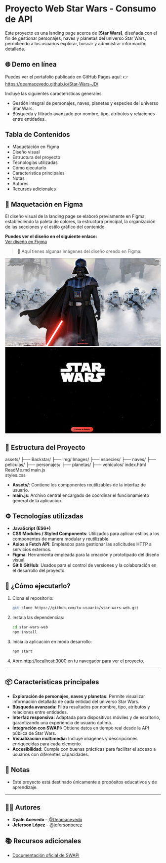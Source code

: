 # Proyecto Web Star Wars - Consumo de API

Este proyecto es una landing page acerca de **[Star Wars]**, diseñada con el fin de gestionar personajes, naves y planetas del universo Star Wars, permitiendo a los usuarios explorar, buscar y administrar información detallada.

## 🌐 Demo en línea
Puedes ver el portafolio publicado en GitHub Pages aquí:
👉 https://deamacevedo.github.io/Star-Wars-JD/

Incluye las siguientes características generales:
- Gestión integral de personajes, naves, planetas y especies del universo Star Wars.
- Búsqueda y filtrado avanzado por nombre, tipo, atributos y relaciones entre entidades.

## Tabla de Contenidos

- Maquetación en Figma
- Diseño visual
- Estructura del proyecto
- Tecnologías utilizadas
- Cómo ejecutarlo
- Caracteristica principales
- Notas
- Autores
- Recursos adicionales

## 🎨 Maquetación en Figma

El diseño visual de la landing page se elaboró previamente en Figma, estableciendo la paleta de colores, la estructura principal, la organización de las secciones y el estilo gráfico del contenido.


**Puedes ver el diseño en el siguiente enlace:**  
[Ver diseño en Figma](https://www.figma.com/design/uUb9xGnJEVGRj6UMppDRrc/Star-Wars-API?node-id=0-1&t=YzKVZ7lMmryCoIXR-1)

> 🔽 Aquí tienes algunas imágenes del diseño creado en Figma:


![Primera vista](image.png)
![Segunda vista](image-1.png)


## 📁 Estructura del Proyecto

assets/
├── Backstar/
├── img/
Images/
├── especies/
├── naves/
├── peliculas/
├── personajes/
├── planetas/
├── vehiculos/
index.html
ReadMe.md
main.js    
styles.css      


- **Assets/**: Contiene los componentes reutilizables de la interfaz de usuario.
- **main.js**: Archivo central encargado de coordinar el funcionamiento general de la aplicación.


## ⚙️ Tecnologías utilizadas

- **JavaScript (ES6+)**
- **CSS Modules / Styled Components**: Utilizados para aplicar estilos a los componentes de manera modular y reutilizable.
- **Axios o Fetch API**: Empleados para gestionar las solicitudes HTTP a servicios externos.
- **Figma**: Herramienta empleada para la creación y prototipado del diseño visual.
- **Git & GitHub**: Usados para el control de versiones y la colaboración en el desarrollo del proyecto.


## 🚀 ¿Cómo ejecutarlo?

1. Clona el repositorio:
    ```bash
    git clone https://github.com/tu-usuario/star-wars-web.git
    ```
2. Instala las dependencias:
    ```bash
    cd star-wars-web
    npm install
    ```
3. Inicia la aplicación en modo desarrollo:
    ```bash
    npm start
    ```
4. Abre [http://localhost:3000](http://localhost:3000) en tu navegador para ver el proyecto.

---

## 📦 Caracteristicas principales

- **Exploración de personajes, naves y planetas:** Permite visualizar información detallada de cada entidad del universo Star Wars.
- **Búsqueda avanzada:** Filtra resultados por nombre, tipo, atributos y relaciones entre entidades.
- **Interfaz responsiva:** Adaptada para dispositivos móviles y de escritorio, garantizando una experiencia de usuario óptima.
- **Integración con SWAPI:** Obtiene datos en tiempo real desde la API pública de Star Wars.
- **Visualización multimedia:** Incluye imágenes y descripciones enriquecidas para cada elemento.
- **Accesibilidad:** Cumple con buenas prácticas para facilitar el acceso a usuarios con diferentes capacidades.


## 📝 Notas

- Este proyecto está destinado únicamente a propósitos educativos y de aprendizaje.

---

## 👨‍💻 Autores

- **Dyaln Acevedo** - [@Deamacevedo](https://github.com/Deamacevedo)
- **Jeferson López** - [@jefersonperez](https://github.com/Jefersonlopezr)



## 📚 Recursos adicionales

- [Documentación oficial de SWAPI](https://swapi.dev/documentation)

